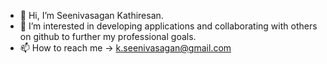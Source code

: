 - 👋 Hi, I’m Seenivasagan Kathiresan.
- 👀 I’m interested in developing applications and collaborating with others on github to further my professional goals.
- 📫 How to reach me -> k.seenivasagan@gmail.com
